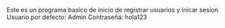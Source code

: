 Este es un programa basico de inicio de registrar usuarios y inicar sesion
Usuario por defecto: Admin  Contraseña: hola123
